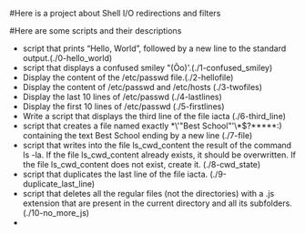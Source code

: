 #Here is a project about Shell I/O redirections and filters

#Here are some scripts and their descriptions

- script that prints “Hello, World”, followed by a new line to the standard output.(./0-hello_world)
- script that displays a confused smiley "(Ôo)'.(./1-confused_smiley)
- Display the content of the /etc/passwd file.(./2-hellofile) 
- Display the content of /etc/passwd and /etc/hosts (./3-twofiles)
- Display the last 10 lines of /etc/passwd (./4-lastlines)
- Display the first 10 lines of /etc/passwd (./5-firstlines)
- Write a script that displays the third line of the file iacta (./6-third_line)
- script that creates a file named exactly \*\\'"Best School"\'\\*$\?\*\*\*\*\*:) containing the text Best School ending by a new line (./7-file)
- script that writes into the file ls_cwd_content the result of the command ls -la. If the file ls_cwd_content already exists, it should be overwritten. If the file ls_cwd_content does not exist, create it. (./8-cwd_state)
- script that duplicates the last line of the file iacta. (./9-duplicate_last_line)
-  script that deletes all the regular files (not the directories) with a .js extension that are present in the current directory and all its subfolders.(./10-no_more_js)
-         
